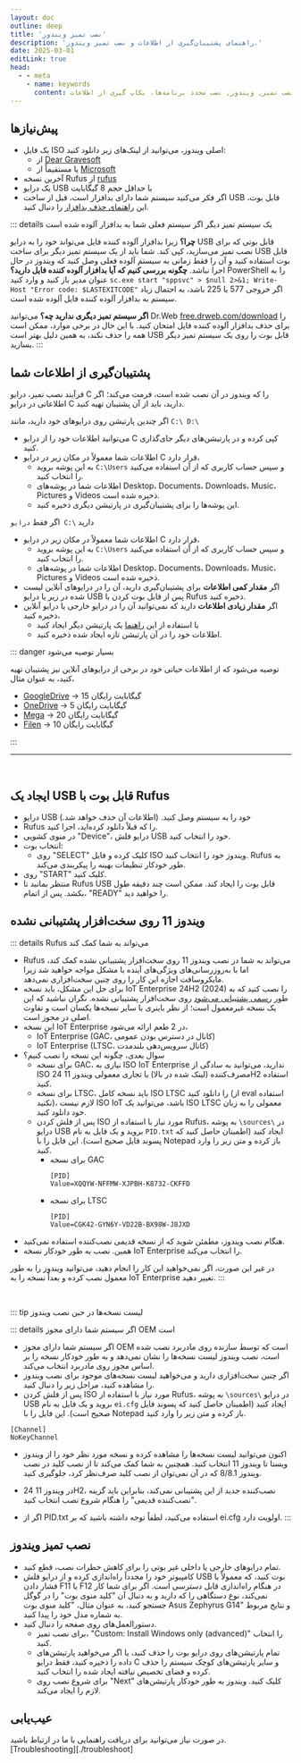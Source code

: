 ```yaml
---
layout: doc
outline: deep
title: 'نصب تمیز ویندوز'
description: 'راهنمای پشتیبان‌گیری از اطلاعات و نصب تمیز ویندوز.'
date: 2025-03-01
editLink: true
head:
  - - meta
    - name: keywords
      content: نصب تمیز, ویندوز, نصب مجدد برنامه‌ها، بکاپ گیری از اطلاعات
---
```


## پیش‌نیازها

- یک فایل ISO اصلی ویندوز، می‌توانید از لینک‌های زیر دانلود کنید:
  -   از [Dear Gravesoft][1]
  -   یا مستقیماً از [Microsoft][2]
- آخرین نسخه Rufus از [rufus][3]
- یک درایو USB با حداقل حجم 8 گیگابایت
- اگر فکر می‌کنید سیستم شما دارای بدافزار است، قبل از ساخت USB قابل بوت، این [راهنمای حذف بدافزار](./remove_malware) را دنبال کنید.

::: details یک سیستم تمیز دیگر اگر سیستم فعلی شما به بدافزار آلوده شده است

  **چرا؟**
  زیرا بدافزار آلوده کننده فایل می‌تواند خود را به درایو USB قابل بوتی که برای نصب تمیز می‌سازید، کپی کند.
  شما باید از یک سیستم تمیز دیگر برای ساخت USB قابل بوت استفاده کنید و آن را فقط زمانی به سیستم آلوده فعلی وصل کنید که ویندوز در حال اجرا نباشد.
  **چگونه بررسی کنیم که آیا بدافزار آلوده کننده فایل دارید؟**
  PowerShell را به عنوان مدیر باز کنید و وارد کنید
  `sc.exe start "sppsvc" > $null 2>&1; Write-Host "Error code: $LASTEXITCODE"`
  اگر خروجی 577 یا 225 باشد، به احتمال زیاد سیستم به بدافزار آلوده کننده فایل آلوده شده است.

  **اگر سیستم تمیز دیگری ندارید چه؟**
  می‌توانید Dr.Web [free.drweb.com/download][4] را برای حذف بدافزار آلوده کننده فایل امتحان کنید. با این حال در برخی موارد، ممکن است همه را حذف نکند، به همین دلیل بهتر است USB قابل بوت را روی یک سیستم تمیز دیگر بسازید.
:::

## پشتیبان‌گیری از اطلاعات شما

فرآیند نصب تمیز، درایو C را که ویندوز در آن نصب شده است، فرمت می‌کند؛ اگر اطلاعاتی در درایو C دارید، باید از آن پشتیبان تهیه کنید.

اگر چندین پارتیشن روی درایوهای خود دارید، مانند `C:\ D:\`
- می‌توانید اطلاعات خود را از درایو C کپی کرده و در پارتیشن‌های دیگر جای‌گذاری کنید.
- اطلاعات شما معمولاً در مکان زیر در درایو C قرار دارد،
  - به این پوشه بروید `C:\Users` و سپس حساب کاربری که از آن استفاده می‌کنید را انتخاب کنید.
  - اطلاعات شما در پوشه‌های Desktop، Documents، Downloads، Music، Pictures و Videos ذخیره شده است.
  - این پوشه‌ها را برای پشتیبان‌گیری در پارتیشن دیگری ذخیره کنید.

اگر فقط `درایو C:\` دارید
- اطلاعات شما معمولاً در مکان زیر در درایو C قرار دارد،
  - به این پوشه بروید `C:\Users` و سپس حساب کاربری که از آن استفاده می‌کنید را انتخاب کنید.
  - اطلاعات شما در پوشه‌های Desktop، Documents، Downloads، Music، Pictures و Videos ذخیره شده است.
- اگر **مقدار کمی اطلاعات** برای پشتیبان‌گیری دارید، آن را در درایوهای آنلاین لیست شده در زیر یا درایو USB پس از قابل بوت کردن با Rufus ذخیره کنید.
- اگر **مقدار زیادی اطلاعات** دارید که نمی‌توانید آن را در درایو خارجی یا درایو آنلاین ذخیره کنید،
  - با استفاده از این [راهنما][5] یک پارتیشن دیگر ایجاد کنید
  - اطلاعات خود را در آن پارتیشن تازه ایجاد شده ذخیره کنید.

::: danger بسیار توصیه می‌شود

توصیه می‌شود که از اطلاعات حیاتی خود در برخی از درایوهای آنلاین نیز پشتیبان تهیه کنید، به عنوان مثال،

- [GoogleDrive][6] → 15 گیگابایت رایگان
- [OneDrive][7] → 5 گیگابایت رایگان
- [Mega][8] → 20 گیگابایت رایگان
- [Filen][9] → 10 گیگابایت رایگان

:::

<hr/><br/>

## ایجاد یک USB قابل بوت با Rufus

- درایو USB خود را به سیستم وصل کنید. (اطلاعات آن حذف خواهد شد.)
- Rufus را که قبلاً دانلود کرده‌اید، اجرا کنید.
- در منوی کشویی "Device"، درایو فلش USB خود را انتخاب کنید.
- انتخاب بوت:
  - روی "SELECT" کلیک کرده و فایل ISO ویندوز خود را انتخاب کنید. Rufus به طور خودکار تنظیمات بهینه را پیکربندی می‌کند.
- روی "START" کلیک کنید.
- منتظر بمانید تا Rufus USB قابل بوت را ایجاد کند. ممکن است چند دقیقه طول بکشد. پس از اتمام، "READY" را خواهید دید.

## ویندوز 11 روی سخت‌افزار پشتیبانی نشده

::: details Rufus می‌تواند به شما کمک کند

- Rufus می‌تواند به شما در نصب ویندوز 11 روی سخت‌افزار پشتیبانی نشده کمک کند، اما با به‌روزرسانی‌های ویژگی‌های آینده با مشکل مواجه خواهید شد زیرا مایکروسافت اجازه این کار را روی چنین سخت‌افزاری نمی‌دهد.
- برای حل این مشکل، باید نسخه IoT Enterprise 24H2 (2024) را نصب کنید که به طور [رسمی پشتیبانی می‌شود][10] روی سخت‌افزار پشتیبانی نشده. نگران نباشید که این یک نسخه غیرمعمول است؛ از نظر باینری با سایر نسخه‌ها یکسان است و تفاوت اصلی در مجوز است.
- این نسخه IoT Enterprise در 2 طعم ارائه می‌شود،
  - IoT Enterprise (GAC، کانال در دسترس بودن عمومی)
  - IoT Enterprise (LTSC، کانال سرویس‌دهی بلندمدت)
- سوال بعدی، چگونه این نسخه را نصب کنیم؟
  - برای نسخه GAC، نیازی به ISO IoT Enterprise ندارید، می‌توانید به سادگی از ISO مصرف‌کننده (لینک شده در بالا) یا تجاری معمولی ویندوز 11 24H2 استفاده کنید.
  - برای نسخه LTSC، باید نسخه کامل ISO LTSC را دانلود کنید (از eval استفاده نکنید)، لازم نیست ISO IoT باشد، می‌توانید یک ISO LTSC معمولی را به زبان خود دانلود کنید.
  - پس از فلش کردن ISO مورد نیاز با استفاده از Rufus، به پوشه `\sources\` در درایو USB بروید و یک فایل به نام `PID.txt` ایجاد کنید (اطمینان حاصل کنید که پسوند فایل صحیح است). این فایل را با Notepad باز کرده و متن زیر را وارد کنید.
    - برای نسخه GAC
	  ```
	  [PID]
	  Value=XQQYW-NFFMW-XJPBH-K8732-CKFFD
	  ```
    - برای نسخه LTSC
	  ```
	  [PID]
	  Value=CGK42-GYN6Y-VD22B-BX98W-J8JXD
	  ```
- هنگام نصب ویندوز، مطمئن شوید که از نسخه قدیمی نصب‌کننده استفاده نمی‌کنید.
- همین. نصب به طور خودکار نسخه IoT Enterprise را انتخاب می‌کند.

در غیر این صورت، اگر نمی‌خواهید این کار را انجام دهید، می‌توانید ویندوز را به طور معمول نصب کرده و بعداً نسخه را به IoT Enterprise تغییر دهید.
:::

<br/>

::: tip لیست نسخه‌ها در حین نصب ویندوز

::: details اگر سیستم شما دارای مجوز OEM است

- اگر سیستم شما دارای مجوز OEM است که توسط سازنده روی مادربرد نصب شده است، نصب ویندوز لیست نسخه‌ها را نشان نمی‌دهد و به طور خودکار نسخه را بر اساس مجوز روی مادربرد انتخاب می‌کند.
- اگر چنین سخت‌افزاری دارید و می‌خواهید لیست نسخه‌های موجود برای نصب ویندوز را مشاهده کنید، مراحل زیر را دنبال کنید.
- پس از فلش کردن ISO مورد نیاز با استفاده از Rufus، به پوشه `\sources\` در درایو USB بروید و یک فایل به نام `ei.cfg` ایجاد کنید (اطمینان حاصل کنید که پسوند فایل صحیح است). این فایل را با Notepad باز کرده و متن زیر را وارد کنید.

```
[Channel]
NoKeyChannel
```

- اکنون می‌توانید لیست نسخه‌ها را مشاهده کرده و نسخه مورد نظر خود را از ویندوز ویستا تا ویندوز 11 انتخاب کنید. همچنین به شما کمک می‌کند تا از نصب کلید در نصب ویندوز 8/8.1 که در آن نمی‌توان از نصب کلید صرف‌نظر کرد، جلوگیری کنید.

- در ویندوز 11 24H2، نصب‌کننده جدید از این پشتیبانی نمی‌کند، بنابراین باید گزینه "نصب‌کننده قدیمی" را هنگام شروع نصب انتخاب کنید.

- اگر از PID.txt استفاده می‌کنید، لطفاً توجه داشته باشید که بر ei.cfg اولویت دارد.
:::

## نصب تمیز ویندوز

- تمام درایوهای خارجی یا داخلی غیر بوتی را برای کاهش خطرات نصب، قطع کنید.
- کامپیوتر خود را مجدداً راه‌اندازی کرده و از درایو فلش USB بوت کنید، که معمولاً با فشار دادن F11 یا F12 در هنگام راه‌اندازی قابل دسترسی است. اگر برای شما کار نمی‌کند، نوع دستگاهی را که دارید و به دنبال آن "کلید منوی بوت" را در گوگل جستجو کنید، به عنوان مثال، "کلید منوی بوت Asus Zephyrus G14" و نتایج مربوط به شماره مدل خود را پیدا کنید.
- دستورالعمل‌های روی صفحه را دنبال کنید.
  - برای نصب تمیز، "Custom: Install Windows only (advanced)" را انتخاب کنید.
  - تمام پارتیشن‌های روی درایو بوت را حذف کنید، یا اگر می‌خواهید پارتیشن‌های داده را ذخیره کنید، فقط درایو C و سایر پارتیشن‌های کوچک سیستم را حذف کرده و فضای تخصیص نیافته ایجاد شده را انتخاب کنید.
  - برای شروع نصب روی "Next" کلیک کنید. ویندوز به طور خودکار پارتیشن‌های لازم را ایجاد می‌کند.

## عیب‌یابی

در صورت نیاز می‌توانید برای دریافت راهنمایی با ما در ارتباط باشید. [Troubleshooting][./troubleshoot]


[1]: https://msdl.gravesoft.dev/
[2]: https://www.microsoft.com/en-us/software-download
[3]: https://rufus.ie/
[4]: https://free.drweb.com/download+cureit/gr
[5]: https://youtu.be/_HgjasKuOBw
[6]: https://drive.google.com/
[7]: https://onedrive.live.com/
[8]: https://mega.io/
[9]: https://filen.io/
[10]: https://learn.microsoft.com/en-us/windows/iot/iot-enterprise/Hardware/System_Requirements?tabs=Windows11LTSC#optional-minimum-requirements
[11]: https://github.com/NiREvil/windows-activation/discussions/new/choose
